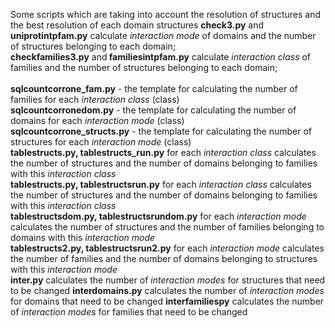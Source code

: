 Some scripts which are taking into account the resolution of structures and the best resolution  of each domain structures
<b>check3.py</b> and <b>uniprotintpfam.py</b> calculate <i> interaction mode </i> of domains and the number of structures belonging to each domain;<br>
 <b>checkfamilies3.py</b> and<b> familiesintpfam.py</b> calculate <i>interaction class</i> of families and the number of structures belonging to each  domain;<br>
<br>
<b>sqlcountcorrone_fam.py</b> - the template for calculating the number of  families for each <i>interaction class</i> (class) <br>
<b>sqlcountcorronedom.py</b> - the template for calculating the number of  domains for each <i>interaction mode</i> (class) <br>
<b>sqlcountcorrone_structs.py</b> - the template for calculating the number of  structures for each <i>interaction mode</i> (class) <br>
<b>tablestructs.py, tablestructs_run.py</b> for each <i>interaction class</i> calculates the number of structures and the number of domains belonging to families with this <i>interaction class</i> <br>
<b>tablestructs.py, tablestructsrun.py</b> for each <i>interaction class</i> calculates the number of structures and the number of domains belonging to families with this <i>interaction class</i> <br>
<b>tablestructsdom.py, tablestructsrundom.py</b> for each <i>interaction mode</i> calculates the number of structures and the number of families belonging to domains with this <i>interaction mode</i> <br>
<b>tablestructs2.py, tablestructsrun2.py</b> for each <i>interaction mode</i>  calculates the number of families and the number of domains belonging to structures with this <i>interaction mode</i> <br>
<b>inter.py</b> calculates the number of <i>interaction modes</i> for structures that need to be changed
<b>interdomains.py</b> calculates the number of <i>interaction modes</i> for  domains that need to be changed
<b>interfamiliespy</b> calculates the number of <i>interaction modes</i> for families that need to be changed
